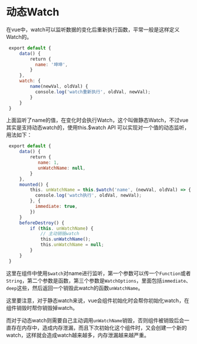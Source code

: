 # 动态Watch



在vue中，watch可以监听数据的变化后重新执行函数，平常一般是这样定义Watch的。

```javascript
 export default {
     data() {
         return {
           name: '坤坤',
         }
     },
     watch: {
         name(newVal, oldVal) {
           console.log('watch重新执行', oldVal, newVal);
         }
     }
 }
```

上面监听了name的值，在变化时会执行Watch，这个叫做静态Watch，不过vue其实是支持动态watch的，使用this.$watch API 可以实现对一个值的动态监听，用法如下：

```javascript
 export default {
     data() {
         return {
            name: 1,
            unWatchName: null,
         }
     },
     mounted() {
         this. unWatchName = this.$watch('name', (newVal, oldVal) => {
           console.log('watch执行', oldVal, newVal);
         }, {
           immediate: true,
         })
     }
     beforeDestroy() {
         if (this. unWatchName) {
             // 主动销毁watch
             this.unWatchName();
             this.unWatchName = null;
         }
     }
 }
```

这里在组件中使用`$watch`对name进行监听，第一个参数可以传一个`Function`或者`String`，第二个参数是函数，第三个参数是`WatchOptions`，里面包括`immediate`、`deep`这些，然后返回一个销毁此watch的函数`unWatchName`。

这里要注意，对于静态watch来说，vue会组件初始化时会帮你初始化watch，在组件销毁时帮你销毁掉watch。

而对于动态watch则需要自己主动调用`unWatchName`销毁，否则组件被销毁后会一直存在内存中，造成内存泄漏，而且下次初始化这个组件时，又会创建一个新的watch，这样就会造成watch越来越多，内存泄漏越来越严重。
